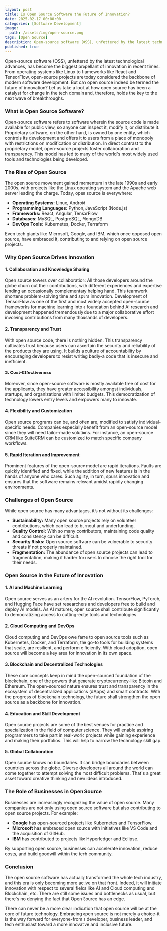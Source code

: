 ```yaml
---
layout: post
title: Is Open Source Software the Future of Innovation?
date: 2025-02-17 00:00:00
categories: [Software Development]
image:
  path: /assets/img/open-source.png
tags: [Open Source]
description: Open-source software (OSS), unfettered by the latest technological advances, has become the biggest propellant of innovation in recent times. From operating systems like Linux to frameworks like React and TensorFlow, open-source projects are today considered the backbone of modern software development
published: true
---
```


Open-source software (OSS), unfettered by the latest technological advances, has become the biggest propellant of innovation in recent times. From operating systems like Linux to frameworks like React and TensorFlow, open-source projects are today considered the backbone of modern software development. But can open source indeed be termed the future of innovation? Let us take a look at how open source has been a catalyst for change in the tech domain and, therefore, holds the key to the next wave of breakthroughs.


### What is Open Source Software?
Open-source software refers to software wherein the source code is made available for public view, so anyone can inspect it, modify it, or distribute it. Proprietary software, on the other hand, is owned by one entity, which controls its development and offers it to users from a place of monopoly with restrictions on modification or distribution. In direct contrast to the proprietary model, open-source projects foster collaboration and transparency. This model has led to many of the world's most widely used tools and technologies being developed.


### The Rise of Open Source
The open source movement gained momentum in the late 1990s and early 2000s, with projects like the Linux operating system and the Apache web server leading the charge. Today, open source is everywhere:
- **Operating Systems:** Linux, Android
- **Programming Languages:** Python, JavaScript (Node.js)
- **Frameworks:** React, Angular, TensorFlow
- **Databases:** MySQL, PostgreSQL, MongoDB
- **DevOps Tools:** Kubernetes, Docker, Terraform

Even tech giants like Microsoft, Google, and IBM, which once opposed open source, have embraced it, contributing to and relying on open source projects.


### Why Open Source Drives Innovation

#### 1. Collaboration and Knowledge Sharing
Open source towers over collaboration: All those developers around the globe churn out their contributions, with different experiences and expertise lending an occasionally complementary helping hand. This teamwork shortens problem-solving time and spurs innovation. Development of TensorFlow as one of the first and most widely accepted open-source frameworks for machine learning into a foundation behind AI research and development happened tremendously due to a major collaborative effort involving contributions from many thousands of developers.

#### 2. Transparency and Trust
With open source code, there is nothing hidden. This transparency cultivates trust because users can ascertain the security and reliability of the products they are using. It builds a culture of accountability by encouraging developers to resist writing badly-a code that is insecure and inefficient.

#### 3. Cost-Effectiveness
Moreover, since open-source software is mostly available free of cost for the applicants, they have greater accessibility amongst individuals, startups, and organizations with limited budgets. This democratization of technology lowers entry levels and empowers many to innovate.

#### 4. Flexibility and Customization
Open source programs can be, and often are, modified to satisfy individual-specific needs. Companies especially benefit from an open-source model since they will need tailor-made solutions. For instance, an open-source CRM like SuiteCRM can be customized to match specific company workflows.

#### 5. Rapid Iteration and Improvement
Prominent features of the open-source model are rapid iterations. Faults are quickly identified and fixed, while the addition of new features is in the hands of anyone who cares. Such agility, in turn, spurs innovation and ensures that the software remains relevant amidst rapidly changing environments.


### Challenges of Open Source
While open source has many advantages, it’s not without its challenges:
- **Sustainability:** Many open source projects rely on volunteer contributions, which can lead to burnout and underfunding.
- **Quality Control:** With so many contributors, maintaining code quality and consistency can be difficult.
- **Security Risks:** Open source software can be vulnerable to security threats if not properly maintained.
- **Fragmentation:** The abundance of open source projects can lead to fragmentation, making it harder for users to choose the right tool for their needs.


### Open Source in the Future of Innovation

#### 1. AI and Machine Learning
Open source serves as an artery for the AI revolution. TensorFlow, PyTorch, and Hugging Face have set researchers and developers free to build and deploy AI models. As AI matures, open source shall contribute significantly to democratizing access to cutting-edge tools and technologies. 

#### 2. Cloud Computing and DevOps
Cloud computing and DevOps owe fame to open source tools such as Kubernetes, Docker, and Terraform, the go-to tools for building systems that scale, are resilient, and perform efficiently. With cloud adoption, open source will become a key area for innovation in its own space.

#### 3. Blockchain and Decentralized Technologies
These core concepts keep in mind the open-sourced foundation of the blockchain, one of the powers that generate cryptocurrency-like Bitcoin and Ethereum. The open-sourced nature ensures trust and transparency in the ecosystem of decentralized applications (dApps) and smart contracts. With the progress of blockchain technology, the future shall strengthen the open source as a backbone for innovation.

#### 4. Education and Skill Development
Open source projects are some of the best venues for practice and specialization in the field of computer science. They will enable aspiring programmers to take part in real-world projects while gaining experience and making their portfolios. This will help to narrow the technology skill gap.

#### 5. Global Collaboration
Open source knows no boundaries. It can bridge boundaries between countries across the globe. Diverse developers all around the world can come together to attempt solving the most difficult problems. That's a great asset toward creative thinking and new ideas introduced.


### The Role of Businesses in Open Source
Businesses are increasingly recognizing the value of open source. Many companies are not only using open source software but also contributing to open source projects. For example:
- **Google** has open-sourced projects like Kubernetes and TensorFlow.
- **Microsoft** has embraced open source with initiatives like VS Code and the acquisition of GitHub.
- **IBM** has contributed to projects like Hyperledger and Eclipse.

By supporting open source, businesses can accelerate innovation, reduce costs, and build goodwill within the tech community.


### Conclusion
The open source software has actually transformed the whole tech industry, and this era is only becoming more active on that front. Indeed, it will initiate innovation with respect to several fields like AI and Cloud computing and Blockchain, etc. There are still some issues and bottlenecks as usual, but there's no denying the fact that Open Source has an edge.

There can never be a more clear indication that open source will be at the core of future technology. Embracing open source is not merely a choice-it is the way forward for everyone-from a developer, business leader, and tech enthusiast toward a more innovative and inclusive future.

